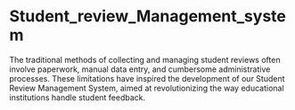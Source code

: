 # Student_review_Management_system
The traditional methods of collecting and managing student reviews often involve paperwork, manual data entry, and cumbersome administrative processes. These limitations have inspired the development of our Student Review Management System, aimed at revolutionizing the way educational institutions handle student feedback.
